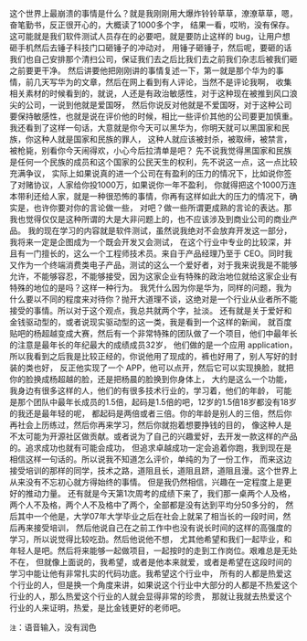 这个世界上最崩溃的事情是什么？就是我刚刚用大爆炸铃铃草草，潦潦草草，嗯，奋笔勤书，反正很开心的，大概读了1000多个字，
结果一看，哎哟，没有保存。这可能就是我们软件测试人员存在的必要吧，就是要防止这样的 bug，让用户想砸手机然后去锤子科技门口砸锤子的冲动对，
用锤子砸锤子，然后呢，要砸的话我们也自己安排那个清扫公司，保证我们去之后比我们去之前我们杂志后被我们砸之前要更干净。
然后讲要他把刚刚讲的事情复述一下，第一就是那个华为的事情，前几天写华为的文章，然后在网上看到有人评论，当然不是评论我啊，
收集相关素材的时候看到的，就说，人还是有政治敏感性，对于这种现在被推到风口浪尖的公司，一说到他就是爱国呀，
然后你说反对他就是不爱国呀，对于这种公司要保持敏感性，也就是说在评价他的时候，相比一些评价其他的公司要更加慎重。
我还看到了这样一句话，大意就是你今天可以黑华为，你明天就可以黑国家和民族，你这种人就是国家和民族的罪人，
这种人就应该被封杀，被取缔，被禁言，被枪毙，别看你今天闹得欢，小心今后拉清单是吧？
先不说我觉得黑国家和民族是任何一个民族的成员和这个国家的公民天生的权利，先不说这一点，这一点比较充满争议，
实际上如果说真的进一个公司在有盈利的压力的情况下，比如说你签了对赌协议，人家给你投1000万，如果说你一年不盈利，
你就得把这个1000万连本带利还给人家，就是一种很恐怖的事情，你再有这样如此大的压力的情况下，确实是，也许你要对你的言论做一些，
对吧？做一些所谓更成熟的言论的表达。那我也觉得仅仅是这种所谓的大是大非问题上的，也不应该涉及到商业公司的商业产品。
我的现在学习的内容就是软件测试，虽然说我绝对不会放弃开发这一部分，我将来一定是企图成为一个既会开发又会测试，
在这个行业中专业的比较深，并且有一门擅长的，这么一个工程师技术员。来自于产品经理乃至于 CEO。同时我又作为一个终端消费类电子产品，测试的这么一个爱好者，对于我来说我是不能够允许，不能够容忍，不能够接受，因为这家企业有特殊的政治地位就给这家企业有特殊的地位的是吗？这样一种行为。 我凭什么因为你是华为，同样的问题，我为什么要以不同的程度来对待你？抛开大道理不谈，这绝对是一个行业从业者所不能接受的事情。所以对于这个观点，我总共就两个字，扯淡。
还有就是关于爱好和金钱驱动型的，或者说现实驱动型的这一类，我是看到一个这样的新闻，
就百度贴吧的杨超越变成大赛，然后有一个非常特殊的团队做了一个项目，他们中最年长的注意是最年长的年纪最大的成绩成员32岁，
他们做的是一个应用 application，所以我看到之后我是比较正经的，你说他用了现成的，裤也好用了，别人写好的封装的类也好，
反正他实现了一个 APP，他可以点开，然后它可以实现换脸，就把你的脸换成杨超越的脸，还是把杨晨的脸换到你身体上，
大约是这么一个功能，我身边有很多这样的人，他们的有很多技术行业的，学习着，他们的年龄，
可能是那个团队中最年长成员的1.5倍，起码是1.5倍的吧，12岁的1.5倍18岁都没有18岁的我还是最年轻的呢，
都起码是两倍或者三倍。你的年龄是别人的三倍，然后你再社会上历练过，然后你再来学习，然后你就抱着想要挣钱的目的，
像这种人是不太可能为开源社区做贡献。或者说为了自己的兴趣爱好，去开发一款这样的产品的。追求成功也就有可能会成功，
但追求卓越成功一定会追着你跑，我到现在是相信这样一句话的。所以说我不知道怎么评价，单纯的为了一份工作，
而来这边接受培训的那样的同学，技术之路，道阻且长，道阻且跻，道阻且漫。这个世界上从来没有不忘初心就方得始终的事情。
但是我仍然相信，兴趣在一定程度上是更好的推动力量。
还有就是今天第1次周考的成绩下来了，我们那一桌两个人及格，两个人不及格，两个人不及格中了两个，全部都是没有达到平均分50多分的，
然后其中一个他是，大学07年大学毕业之后在社会上就呆了相当长的一段时间，然后再来接受培训，
然后他说自己在之前工作中也没有说长时间的这样的高强度的学习，所以说觉得比较吃劲。然后他说他不想，
尤其他希望和我们一起毕业，和年轻人是吧。然后将来能够一起做项目，一起按时的走到工作岗位。艰难总是无处不在，
但就像上面说的，我希望，或者是他本来就爱，或者是希望在这段时间的学习中能让他有非常扎实的代码功底。我希望这个行业中，
所有的人都是热爱这个行业的人，但是换一个角度来讲，如果说这个行业中大部分的人都是不热爱这个行业的人，那么热爱这个行业的人就会显得非常的珍贵，
那就让我就去热爱这个行业的人来证明，热爱，是比金钱更好的老师吧。

`注`：语音输入，没有润色
